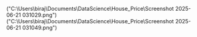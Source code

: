 ("C:\Users\biraj\Documents\DataScience\House_Price\Screenshot 2025-06-21 031029.png")
("C:\Users\biraj\Documents\DataScience\House_Price\Screenshot 2025-06-21 031049.png")
